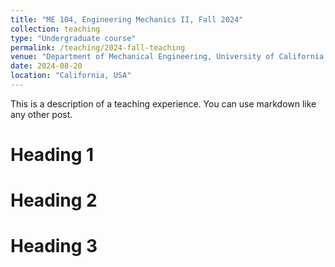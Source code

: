 ```yaml
---
title: "ME 104, Engineering Mechanics II, Fall 2024"
collection: teaching
type: "Undergraduate course"
permalink: /teaching/2024-fall-teaching
venue: "Department of Mechanical Engineering, University of California, Berkeley"
date: 2024-08-20
location: "California, USA"
---
```


This is a description of a teaching experience. You can use markdown like any other post.

Heading 1
======

Heading 2
======

Heading 3
======